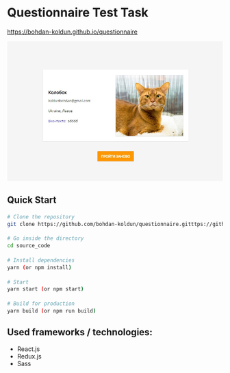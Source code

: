 
# Questionnaire Test Task 
https://bohdan-koldun.github.io/questionnaire

![Иллюстрация к проекту](https://github.com/bohdan-koldun/questionnaire/blob/master/screenshot-cat-1.jpg)

## Quick Start

```bash
# Clone the repository
git clone https://github.com/bohdan-koldun/questionnaire.gitttps://github.com/bohdan-koldun/image-uploader-by-url.git

# Go inside the directory
cd source_code

# Install dependencies
yarn (or npm install)

# Start 
yarn start (or npm start)

# Build for production
yarn build (or npm run build)
```
## Used frameworks / technologies:

* React.js
* Redux.js
* Sass

